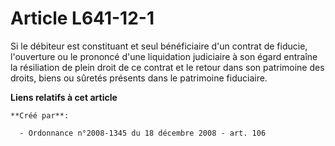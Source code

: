 # Article L641-12-1

Si le débiteur est constituant et seul bénéficiaire d'un contrat de fiducie, l'ouverture ou le prononcé d'une liquidation
judiciaire à son égard entraîne la résiliation de plein droit de ce contrat et le retour dans son patrimoine des droits,
biens ou sûretés présents dans le patrimoine fiduciaire.

**Liens relatifs à cet article**

	**Créé par**:

	  - Ordonnance n°2008-1345 du 18 décembre 2008 - art. 106
